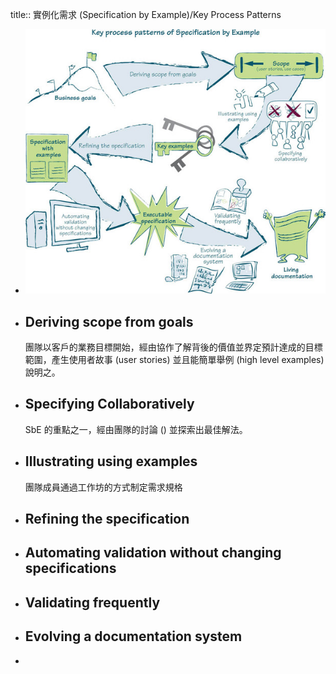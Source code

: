 title:: 實例化需求 (Specification by Example)/Key Process Patterns

- ![image.png](../assets/image_1656910755612_0.png)
- ## Deriving scope from goals
  團隊以客戶的業務目標開始，經由協作了解背後的價值並界定預計達成的目標範圍，產生使用者故事 (user stories) 並且能簡單舉例 (high level examples) 說明之。
- ## Specifying Collaboratively
  SbE 的重點之一，經由團隊的討論 () 並探索出最佳解法。
- ## Illustrating using examples
  團隊成員通過工作坊的方式制定需求規格
- ## Refining the specification
- ## Automating validation without changing specifications
- ## Validating frequently
- ## Evolving a documentation system
-